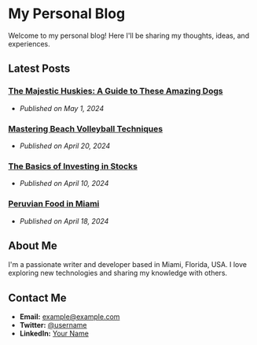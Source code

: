 # My Personal Blog

Welcome to my personal blog! Here I'll be sharing my thoughts, ideas, and experiences.

## Latest Posts

### [The Majestic Huskies: A Guide to These Amazing Dogs](post1.md)
- *Published on May 1, 2024*

### [Mastering Beach Volleyball Techniques](post2.md)
- *Published on April 20, 2024*

### [The Basics of Investing in Stocks](post3.md)
- *Published on April 10, 2024*

### [Peruvian Food in Miami](post4.md)
- *Published on April 18, 2024*

## About Me

I'm a passionate writer and developer based in Miami, Florida, USA. I love exploring new technologies and sharing my knowledge with others.

## Contact Me

- **Email:** example@example.com
- **Twitter:** [@username](https://twitter.com/username)
- **LinkedIn:** [Your Name](https://www.linkedin.com/in/yourname/)
